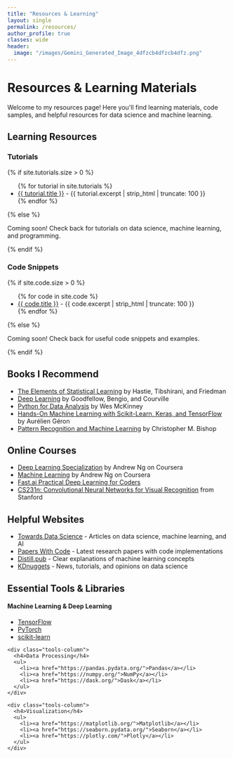 ```yaml
---
title: "Resources & Learning"
layout: single
permalink: /resources/
author_profile: true
classes: wide
header:
  image: "/images/Gemini_Generated_Image_4dfzcb4dfzcb4dfz.png"
---
```


# Resources & Learning Materials

Welcome to my resources page! Here you'll find learning materials, code samples, and helpful resources for data science and machine learning.

## Learning Resources

### Tutorials
{% if site.tutorials.size > 0 %}
<ul>
  {% for tutorial in site.tutorials %}
    <li><a href="{{ tutorial.url }}">{{ tutorial.title }}</a> - {{ tutorial.excerpt | strip_html | truncate: 100 }}</li>
  {% endfor %}
</ul>
{% else %}
<p>Coming soon! Check back for tutorials on data science, machine learning, and programming.</p>
{% endif %}

### Code Snippets
{% if site.code.size > 0 %}
<ul>
  {% for code in site.code %}
    <li><a href="{{ code.url }}">{{ code.title }}</a> - {{ code.excerpt | strip_html | truncate: 100 }}</li>
  {% endfor %}
</ul>
{% else %}
<p>Coming soon! Check back for useful code snippets and examples.</p>
{% endif %}

## Books I Recommend

<div class="resource-section">
  <ul>
    <li><a href="https://web.stanford.edu/~hastie/ElemStatLearn/">The Elements of Statistical Learning</a> by Hastie, Tibshirani, and Friedman</li>
    <li><a href="https://www.deeplearningbook.org/">Deep Learning</a> by Goodfellow, Bengio, and Courville</li>
    <li><a href="https://wesmckinney.com/book/">Python for Data Analysis</a> by Wes McKinney</li>
    <li><a href="https://www.oreilly.com/library/view/hands-on-machine-learning/9781492032632/">Hands-On Machine Learning with Scikit-Learn, Keras, and TensorFlow</a> by Aurélien Géron</li>
    <li><a href="https://www.microsoft.com/en-us/research/publication/pattern-recognition-machine-learning/">Pattern Recognition and Machine Learning</a> by Christopher M. Bishop</li>
  </ul>
</div>

## Online Courses

<div class="resource-section">
  <ul>
    <li><a href="https://www.coursera.org/specializations/deep-learning">Deep Learning Specialization</a> by Andrew Ng on Coursera</li>
    <li><a href="https://www.coursera.org/learn/machine-learning">Machine Learning</a> by Andrew Ng on Coursera</li>
    <li><a href="https://course.fast.ai/">Fast.ai Practical Deep Learning for Coders</a></li>
    <li><a href="http://cs231n.stanford.edu/">CS231n: Convolutional Neural Networks for Visual Recognition</a> from Stanford</li>
  </ul>
</div>

## Helpful Websites

<div class="resource-section">
  <ul>
    <li><a href="https://towardsdatascience.com/">Towards Data Science</a> - Articles on data science, machine learning, and AI</li>
    <li><a href="https://paperswithcode.com/">Papers With Code</a> - Latest research papers with code implementations</li>
    <li><a href="https://distill.pub/">Distill.pub</a> - Clear explanations of machine learning concepts</li>
    <li><a href="https://www.kdnuggets.com/">KDnuggets</a> - News, tutorials, and opinions on data science</li>
  </ul>
</div>

## Essential Tools & Libraries

<div class="resource-section">
  <div class="tools-row">
    <div class="tools-column">
      <h4>Machine Learning & Deep Learning</h4>
      <ul>
        <li><a href="https://www.tensorflow.org/">TensorFlow</a></li>
        <li><a href="https://pytorch.org/">PyTorch</a></li>
        <li><a href="https://scikit-learn.org/">scikit-learn</a></li>
      </ul>
    </div>
    
    <div class="tools-column">
      <h4>Data Processing</h4>
      <ul>
        <li><a href="https://pandas.pydata.org/">Pandas</a></li>
        <li><a href="https://numpy.org/">NumPy</a></li>
        <li><a href="https://dask.org/">Dask</a></li>
      </ul>
    </div>
    
    <div class="tools-column">
      <h4>Visualization</h4>
      <ul>
        <li><a href="https://matplotlib.org/">Matplotlib</a></li>
        <li><a href="https://seaborn.pydata.org/">Seaborn</a></li>
        <li><a href="https://plotly.com/">Plotly</a></li>
      </ul>
    </div>
  </div>
</div>
